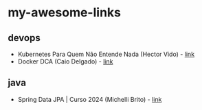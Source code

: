 # my-awesome-links

## devops
- Kubernetes Para Quem Não Entende Nada (Hector Vido) - [link](https://www.youtube.com/playlist?list=PLhFtIGsEfjf6hECB0pRXk3f4MkZ8QQU5L)
- Docker DCA (Caio Delgado) - [link](https://www.youtube.com/playlist?list=PL4ESbIHXST_TJ4TvoXezA0UssP1hYbP9_)

## java
- Spring Data JPA | Curso 2024 (Michelli Brito) - [link](https://www.youtube.com/watch?v=Ca30sv9EbLo)
